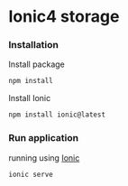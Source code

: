 # Ionic4 storage

### Installation

Install package

```sh
npm install
```

Install Ionic
```sh
npm install ionic@latest
```

### Run application
running using [Ionic](http://ionicframework.com)

```sh
ionic serve
```